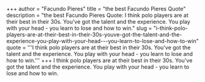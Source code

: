 +++
author = "Facundo Pieres"
title = "the best Facundo Pieres Quote"
description = "the best Facundo Pieres Quote: I think polo players are at their best in their 30s. You've got the talent and the experience. You play with your head - you learn to lose and how to win."
slug = "i-think-polo-players-are-at-their-best-in-their-30s-youve-got-the-talent-and-the-experience-you-play-with-your-head---you-learn-to-lose-and-how-to-win"
quote = '''I think polo players are at their best in their 30s. You've got the talent and the experience. You play with your head - you learn to lose and how to win.'''
+++
I think polo players are at their best in their 30s. You've got the talent and the experience. You play with your head - you learn to lose and how to win.
